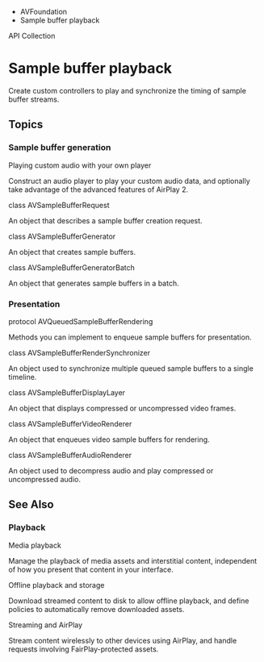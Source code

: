 

- AVFoundation
-  Sample buffer playback 

API Collection

# Sample buffer playback

Create custom controllers to play and synchronize the timing of sample buffer streams.

## Topics

### Sample buffer generation

Playing custom audio with your own player

Construct an audio player to play your custom audio data, and optionally take advantage of the advanced features of AirPlay 2.

class AVSampleBufferRequest

An object that describes a sample buffer creation request.

class AVSampleBufferGenerator

An object that creates sample buffers.

class AVSampleBufferGeneratorBatch

An object that generates sample buffers in a batch.

### Presentation

protocol AVQueuedSampleBufferRendering

Methods you can implement to enqueue sample buffers for presentation.

class AVSampleBufferRenderSynchronizer

An object used to synchronize multiple queued sample buffers to a single timeline.

class AVSampleBufferDisplayLayer

An object that displays compressed or uncompressed video frames.

class AVSampleBufferVideoRenderer

An object that enqueues video sample buffers for rendering.

class AVSampleBufferAudioRenderer

An object used to decompress audio and play compressed or uncompressed audio.

## See Also

### Playback

Media playback

Manage the playback of media assets and interstitial content, independent of how you present that content in your interface.

Offline playback and storage

Download streamed content to disk to allow offline playback, and define policies to automatically remove downloaded assets.

Streaming and AirPlay

Stream content wirelessly to other devices using AirPlay, and handle requests involving FairPlay-protected assets.

